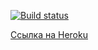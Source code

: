 [![Build status](https://ci.appveyor.com/api/projects/status/pui6mdeix1iio3fa?svg=true)](https://ci.appveyor.com/project/VavaIkelman/ahj-16-diplom-frontend)

[Ссылка на Heroku](https://peaceful-ridge-37509.herokuapp.com)